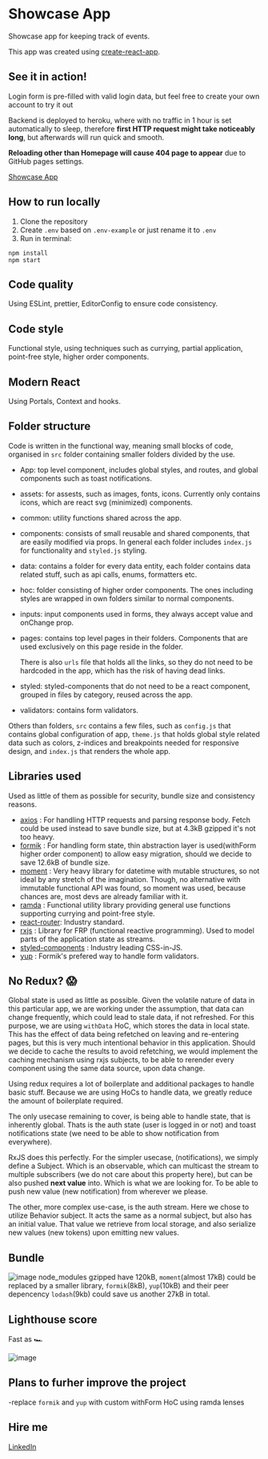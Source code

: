 # Showcase App

Showcase app for keeping track of events.

This app was created using [create-react-app](https://github.com/facebook/create-react-app "Github page").

## See it in action!

Login form is pre-filled with valid login data, but feel free to create your own account to try it out

Backend is deployed to heroku, where with no traffic in 1 hour is set automatically to sleep, therefore **first HTTP request might take noticeably long**, but afterwards will run quick and smooth.

**Reloading other than Homepage will cause 404 page to appear** due to GitHub pages settings.

[Showcase App](https://patriciabetikova.github.io/)

## How to run locally

1. Clone the repository
2. Create `.env` based on `.env-example` or just rename it to `.env`
3. Run in terminal:

```
npm install
npm start
```

## Code quality

Using ESLint, prettier, EditorConfig to ensure code consistency.

## Code style

Functional style, using techniques such as currying, partial application, point-free style, higher order components.

## Modern React

Using Portals, Context and hooks.

## Folder structure

Code is written in the functional way, meaning small blocks of code, organised in `src` folder containing smaller folders divided by the use.

- App: top level component, includes global styles, and routes, and global components such as toast notifications.
- assets: for assests, such as images, fonts, icons. Currently only contains icons, which are react svg (minimized) components.
- common: utility functions shared across the app.
- components: consists of small reusable and shared components, that are easily modified via props. In general each folder includes `index.js` for functionality and `styled.js` styling.
- data: contains a folder for every data entity, each folder contains data related stuff, such as api calls, enums, formatters etc.
- hoc: folder consisting of higher order components. The ones including styles are wrapped in own folders similar to normal components.
- inputs: input components used in forms, they always accept value and onChange prop.
- pages: contains top level pages in their folders. Components that are used exclusively on this page reside in the folder.

  There is also `urls` file that holds all the links, so they do not need to be hardcoded in the app, which has the risk of having dead links.

- styled: styled-components that do not need to be a react component, grouped in files by category, reused across the app.
- validators: contains form validators.

Others than folders, `src` contains a few files, such as `config.js` that contains global configuration of app, `theme.js` that holds global style related data such as colors, z-indices and breakpoints needed for responsive design, and `index.js` that renders the whole app.

## Libraries used

Used as little of them as possible for security, bundle size and consistency reasons.

- [axios](https://github.com/axios/axios "Github page") : For handling HTTP requests and parsing response body. Fetch could be used instead to save bundle size, but at 4.3kB gzipped it's not too heavy.
- [formik](https://github.com/jaredpalmer/formik "Github page") : For handling form state, thin abstraction layer is used(withForm higher order component) to allow easy migration, should we decide to save 12.6kB of bundle size.
- [moment](https://momentjs.com/ "Homepage") : Very heavy library for datetime with mutable structures, so not ideal by any stretch of the imagination. Though, no alternative with immutable functional API was found, so moment was used, because chances are, most devs are already familiar with it.
- [ramda](https://ramdajs.com/ "Homepage") : Functional utility library providing general use functions supporting currying and point-free style.
- [react-router](https://github.com/ReactTraining/react-router "Github page"): Industry standard.
- [rxjs](https://github.com/ReactiveX/rxjs "Github page") : Library for FRP (functional reactive programming). Used to model parts of the application state as streams.
- [styled-components](https://www.styled-components.com/ "Homepage") : Industry leading CSS-in-JS.
- [yup](https://github.com/jquense/yup "Github page") : Formik's prefered way to handle form validators.

## No Redux? 😱

Global state is used as little as possible.
Given the volatile nature of data in this particular app, we are working under the assumption, that data can change frequently, which could lead to stale data, if not refreshed.
For this purpose, we are using `withData` HoC, which stores the data in local state. This has the effect of data being refetched on leaving and re-entering pages, but this is very much intentional behavior in this application. Should we decide to cache the results to avoid refetching, we would implement the caching mechanism using rxjs subjects, to be able to rerender every component using the same data source, upon data change.

Using redux requires a lot of boilerplate and additional packages to handle basic stuff. Because we are using HoCs to handle data, we greatly reduce the amount of boilerplate required.

The only usecase remaining to cover, is being able to handle state, that is inherently global.
Thats is the auth state (user is logged in or not) and toast notifications state (we need to be able to show notification from everywhere).

RxJS does this perfectly. For the simpler usecase, (notifications), we simply define a Subject. Which is an observable, which can multicast the stream to multiple subscribers (we do not care about this property here), but can be also pushed **next value** into. Which is what we are looking for. To be able to push new value (new notification) from wherever we please.

The other, more complex use-case, is the auth stream. Here we chose to utilize Behavior subject. It acts the same as a normal subject, but also has an initial value. That value we retrieve from local storage, and also serialize new values (new tokens) upon emitting new values.

## Bundle

![image](https://user-images.githubusercontent.com/38330269/62037775-ba76df80-b1f4-11e9-9037-036906a9b019.png)
node_modules gzipped have 120kB, `moment`(almost 17kB) could be replaced by a smaller library, `formik`(8kB), `yup`(10kB) and their peer depencency `lodash`(9kb) could save us another 27kB in total.

## Lighthouse score

Fast as 🏎️

![image](https://user-images.githubusercontent.com/38330269/62038997-180c2b80-b1f7-11e9-9a03-fc3d768ab8d0.png)

## Plans to furher improve the project

-replace `formik` and `yup` with custom withForm HoC using ramda lenses

## Hire me

[LinkedIn](https://www.linkedin.com/in/patr%C3%ADcia-bet%C3%ADkov%C3%A1-1a6072158/)
